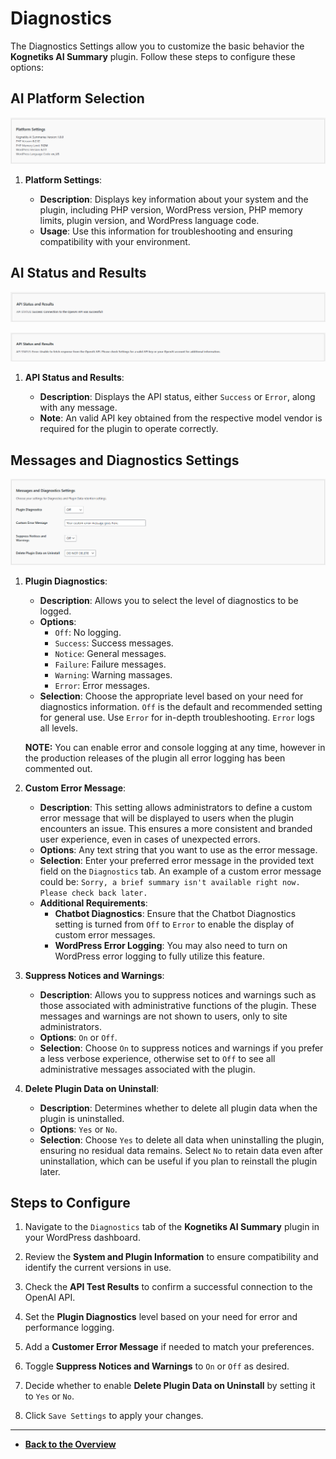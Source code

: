 # Diagnostics

The Diagnostics Settings allow you to customize the basic behavior the **Kognetiks AI Summary** plugin. Follow these steps to configure these options:

## AI Platform Selection

![Platform Settings](platform-settings.png)

1. **Platform Settings**:

   - **Description**: Displays key information about your system and the plugin, including PHP version, WordPress version, PHP memory limits, plugin version, and WordPress language code.
   - **Usage**: Use this information for troubleshooting and ensuring compatibility with your environment.

## AI Status and Results

![API Status and Results - Success](api-status-and-results-success.png)

![API Status and Results - Error](api-status-and-results-error.png)

1. **API Status and Results**:

   - **Description**: Displays the API status, either `Success` or `Error`, along with any message.
   - **Note**: An valid API key obtained from the respective model vendor is required for the plugin to operate correctly.

## Messages and Diagnostics Settings

![Messages and Diagnostics Settings](messages-and-diagnostics-settings.png)

1. **Plugin Diagnostics**:
   - **Description**: Allows you to select the level of diagnostics to be logged.
   - **Options**: 
     - `Off`: No logging.
     - `Success`: Success messages.
     - `Notice`: General messages.
     - `Failure`: Failure messages.
     - `Warning`: Warning massages.
     - `Error`: Error messages.
   - **Selection**: Choose the appropriate level based on your need for diagnostics information. `Off` is the default and recommended setting for general use. Use `Error` for in-depth troubleshooting. `Error` logs all levels.

   **NOTE:** You can enable error and console logging at any time, however in the production releases of the plugin all error logging has been commented out.

2. **Custom Error Message**:
   - **Description**: This setting allows administrators to define a custom error message that will be displayed to users when the plugin encounters an issue. This ensures a more consistent and branded user experience, even in cases of unexpected errors.
   - **Options**: Any text string that you want to use as the error message.
   - **Selection**: Enter your preferred error message in the provided text field on the `Diagnostics` tab. An example of a custom error message could be:
     `
     Sorry, a brief summary isn't available right now.  Please check back later.
     `
   - **Additional Requirements**:
     - **Chatbot Diagnostics**: Ensure that the Chatbot Diagnostics setting is turned from `Off` to `Error` to enable the display of custom error messages.
     - **WordPress Error Logging**: You may also need to turn on WordPress error logging to fully utilize this feature.

3. **Suppress Notices and Warnings**:
   - **Description**: Allows you to suppress notices and warnings such as those associated with administrative functions of the plugin.  These messages and warnings are not shown to users, only to site administrators.
   - **Options**: `On` or `Off`.
   - **Selection**: Choose `On` to suppress notices and warnings if you prefer a less verbose experience, otherwise set to `Off` to see all administrative messages associated with the plugin.

4. **Delete Plugin Data on Uninstall**:
   - **Description**: Determines whether to delete all plugin data when the plugin is uninstalled.
   - **Options**: `Yes` or `No`.
   - **Selection**: Choose `Yes` to delete all data when uninstalling the plugin, ensuring no residual data remains. Select `No` to retain data even after uninstallation, which can be useful if you plan to reinstall the plugin later.

## Steps to Configure

1. Navigate to the `Diagnostics` tab of the **Kognetiks AI Summary** plugin in your WordPress dashboard.

2. Review the **System and Plugin Information** to ensure compatibility and identify the current versions in use.

3. Check the **API Test Results** to confirm a successful connection to the OpenAI API.

4. Set the **Plugin Diagnostics** level based on your need for error and performance logging.

5. Add a **Customer Error Message** if needed to match your preferences.

6. Toggle **Suppress Notices and Warnings** to `On` or `Off` as desired.

7. Decide whether to enable **Delete Plugin Data on Uninstall** by setting it to `Yes` or `No`.

8. Click `Save Settings` to apply your changes.

---

* **[Back to the Overview](/overview.md)**
